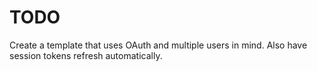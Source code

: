 # TODO

Create a template that uses OAuth and multiple users in mind. Also have session tokens refresh automatically.